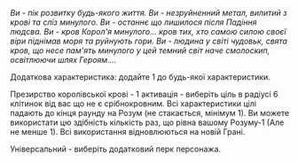 *Ви - пік розвитку будь-якого життя. Ви - незруйненний метал, вилитий з крові та сліз минулого. Ви - останнє що лишилося після Падіння людсва. Ви - кров Корол'я минулого... кров тих, хто самою силою своєї віри піднімав моря та руйнують гори. Ви - людина у світі чудовьк, свята кров, що несе пам'ять минулого у цей темний світ наче смолоскип, освітлюючи шлях Героям....*

Додаткова характеристика: додайте 1 до будь-якої характеристики.

Презирство королівської крові - 1 активація - виберіть ціль в радіусі 6 клітинок від вас що не є срібнокровним. Всі характеристики цілі падають до кінця раунду на Розум (не стакається, мінімум 1). Ви можете використати цю здібність кількість раз, що рівна вашому Розуму-1 (Але не менше 1). Всі використання відновлюються на новій Грані.

Універсальний - виберіть додатковий перк персонажа.